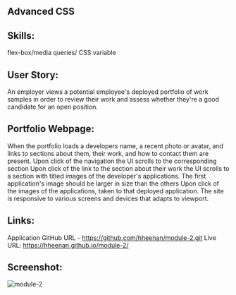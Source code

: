 ## Advanced CSS

## Skills: 
flex-box/media queries/ CSS variable

## User Story: 
An employer views a potential employee's deployed portfolio of work samples in order to review their work and assess whether they're a good candidate for an open position.

## Portfolio Webpage: 
When the portfolio loads a developers name, a recent photo or avatar, and links to sections about them, their work, and how to contact them are present. Upon click of the navigation the UI scrolls to the corresponding section Upon click of the link to the section about their work the UI scrolls to a section with titled images of the developer's applications. The first application's image should be larger in size than the others Upon click of the images of the applications, taken to that deployed application. The site is responsive to various screens and devices that adapts to viewport.

## Links:
Application GitHub URL - https://github.com/hheenan/module-2.git
Live URL: https://hheenan.github.io/module-2/

## Screenshot:

![module-2](https://user-images.githubusercontent.com/102240076/163751440-8f88d6c9-86ee-4af2-9fde-e67edc7e3f5f.png)
